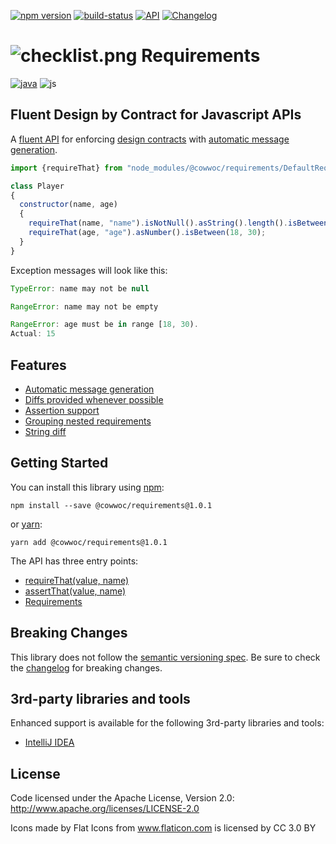 [![npm version](https://badge.fury.io/js/%40cowwoc%2Frequirements.js.svg)](https://badge.fury.io/js/%40cowwoc%2Frequirements.js) [![build-status](https://img.shields.io/bitbucket/pipelines/cowwoc/requirements.js/default.svg)](https://bitbucket.org/cowwoc/requirements.js/addon/pipelines/home)  [![API](https://img.shields.io/badge/api_docs-5B45D5.svg)](https://cowwoc.bitbucket.io/requirements.js/jsdoc/latest/) [![Changelog](https://img.shields.io/badge/changelog-A345D5.svg)](https://bitbucket.org/cowwoc/requirements.js/wiki/Changelog/)

# ![checklist.png](https://bitbucket.org/repo/qRAo8G/images/2273371789-checklist.png) Requirements #
[![java](https://img.shields.io/badge/languages-java-457FD5.svg)](https://bitbucket.org/cowwoc/requirements.java/) ![js](https://img.shields.io/badge/js-black.svg)

## Fluent Design by Contract for Javascript APIs ##

A [fluent API](https://en.wikipedia.org/wiki/Fluent_interface) for enforcing [design contracts](https://en.wikipedia.org/wiki/Design_by_contract) with [automatic message generation](#markdown-header-usage).

```javascript
import {requireThat} from "node_modules/@cowwoc/requirements/DefaultRequirements.js"

class Player
{
  constructor(name, age)
  {
    requireThat(name, "name").isNotNull().asString().length().isBetween(1, 30);
    requireThat(age, "age").asNumber().isBetween(18, 30);
  }
}
```

Exception messages will look like this:

```javascript
TypeError: name may not be null

RangeError: name may not be empty

RangeError: age must be in range [18, 30).
Actual: 15
```

## Features ##

* [Automatic message generation](https://bitbucket.org/cowwoc/requirements.js/wiki/Features#markdown-header-automatic-message-generation)
* [Diffs provided whenever possible](https://bitbucket.org/cowwoc/requirements.js/wiki/Features#markdown-header-diffs-provided-whenever-possible)
* [Assertion support](https://bitbucket.org/cowwoc/requirements.js/wiki/Features#markdown-header-assertion-support)
* [Grouping nested requirements](https://bitbucket.org/cowwoc/requirements.js/wiki/Features#markdown-header-grouping-nested-requirements)
* [String diff](https://bitbucket.org/cowwoc/requirements.js/wiki/Features#markdown-header-string-diff)

## Getting Started ##

You can install this library using [npm](https://www.npmjs.com/get-npm):

```
npm install --save @cowwoc/requirements@1.0.1
```

or [yarn](https://yarnpkg.com/en/):

```
yarn add @cowwoc/requirements@1.0.1
```

The API has three entry points:

* [requireThat(value, name)](https://cowwoc.bitbucket.io/requirements.js/jsdoc/latest/org.bitbucket.cowwoc.requirements/org/bitbucket/cowwoc/requirements/DefaultRequirements.html#requireThat(T,java.lang.String))
* [assertThat(value, name)](https://cowwoc.bitbucket.io/requirements.js/jsdoc/latest/org.bitbucket.cowwoc.requirements/org/bitbucket/cowwoc/requirements/DefaultRequirements.html#assertThat(T,java.lang.String))
* [Requirements](https://cowwoc.bitbucket.io/requirements.js/jsdoc/latest/org.bitbucket.cowwoc.requirements/org/bitbucket/cowwoc/requirements/Requirements.html)

## Breaking Changes ##

This library does not follow the [semantic versioning spec](https://semver.org/). Be sure to check the
[changelog](https://bitbucket.org/cowwoc/requirements.js/wiki/Changelog/) for breaking changes. 

## 3rd-party libraries and tools ##

Enhanced support is available for the following 3rd-party libraries and tools:

* [IntelliJ IDEA](https://bitbucket.org/cowwoc/requirements.js/wiki/Supported%20Tools)

## License ##

Code licensed under the Apache License, Version 2.0: http://www.apache.org/licenses/LICENSE-2.0

Icons made by Flat Icons from www.flaticon.com is licensed by CC 3.0 BY